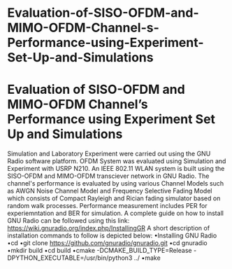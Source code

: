# Evaluation-of-SISO-OFDM-and-MIMO-OFDM-Channel-s-Performance-using-Experiment-Set-Up-and-Simulations
# Evaluation of SISO-OFDM and MIMO-OFDM Channel’s Performance using Experiment Set Up and Simulations
Simulation and Laboratory Experiment were carried out using the GNU Radio software platform.
OFDM System was evaluated using Simulation and Experiment with USRP N210.
An IEEE 802.11 WLAN system is built using the SISO-OFDM and MIMO-OFDM transciever network in GNU Radio.
The channel's performance is evaluated by using various Channel Models such as AWGN Noise Channel Model and Frequency Selective Fading Model which consists of Compact Rayleigh and Rician fading simulator based on random walk processes.
Performance measurement includes PER for experiemntation and BER for simulation.
A complete guide on how to install GNU Radio can be followed using this link:
https://wiki.gnuradio.org/index.php/InstallingGR
A short description of installation commands to follow is depicted below:
•Installing GNU Radio
•cd
•git clone https://github.com/gnuradio/gnuradio.git
•cd gnuradio
•mkdir build
•cd build
•cmake -DCMAKE_BUILD_TYPE=Release -DPYTHON_EXECUTABLE=/usr/bin/python3 ../
•make
